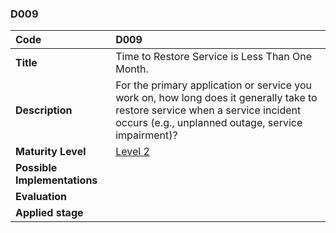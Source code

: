### D009

| **Code**           | **D009** |
| :--                | :--      |
| **Title**          | Time to Restore Service is Less Than One Month. |
| **Description**    | For the primary application or service you work on, how long does it generally take to restore service when a service incident occurs (e.g., unplanned outage, service impairment)? |
| **Maturity Level** | [Level 2](/LEVELS.html#level-2) |
| **Possible Implementations** | |
| **Evaluation**     | |
| **Applied stage**  | |
